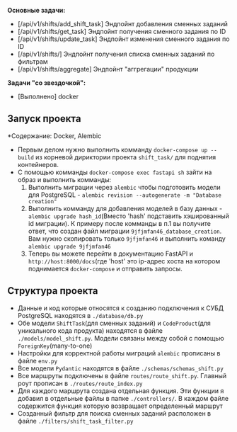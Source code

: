 **Основные задачи:**

- [/api/v1/shifts/add_shift_task] Эндпойнт добавления сменных заданий
- [/api/v1/shifts/get_task] Эндпойнт получения сменного задания по ID
- [/api/v1/shifts/update_task] Эндпойнт изменения сменного задания по ID
- [/api/v1/shifts/] Эндпойнт получения списка сменных заданий по фильтрам
- [/api/v1/shifts/aggregate] Эндпойнт "аггрегации" продукции

**Задачи "со звездочкой":**

- [Выполнено] docker

## Запуск проекта
*Содержание: Docker, Alembic
- Первым делом нужно выполнить комманду `docker-compose up --build` из корневой дириктории проекта `shift_task/` для поднятия контейнеров.
- С помощью комманды `docker-compose exec fastapi sh` зайти на образ и выполнить комманды:
  1. Выполнить миграции через `alembic` чтобы подготовить модели для PostgreSQL - `alembic revision --autogenerate -m "Database creation"`
  2. Выполнить комманду для добавления моделей в базу данных - `alembic upgrade hash_id`(Вместо 'hash' подставить хэшированный id миграции). К примеру после комманды в п.1 вы получите ответ, что создан файл миграции `9jfjmfan46_database_creation`. Вам нужно скопировать только `9jfjmfan46` и выполнить команду `alembic upgrade 9jfjmfan46`
  3. Теперь вы можете перейти в документацию FastAPI и `http://host:8000/docs`(где 'host' это ip-адрес хoста на котором поднимается `docker-compose` и отправить запросы.

## Структура проекта
- Данные и код которые относятся к созданию подключения к СУБД PostgreSQL находятся в `./database/db.py`
- Обе модели `ShiftTask`(для сменных заданий) и `CodeProduct`(для уникального кода продукта) находятся в файле `./models/model_shift.py`. Модели связаны между собой с помощью `ForeignKey`(many-to-one)
- Настройки для корректной работы миграций `alembic` прописаны в файле `env.py`
- Все модели `Pydantic` находятся в файле `./schemas/schemas_shift.py` 
- Все маршруты подключены в файле `routes/route_shift.py`. Главный роут прописан в `./routes/route_index.py`
- Для каждого маршрута создана отдельная функция. Эти функции я добавил в отдельные файлы в папке `./controllers/`. В каждом файле содержится функция которую возвращает определенный маршрут
- Созданный фильтр для поиска сменных заданий расположен в файле `./filters/shift_task_filter.py`

